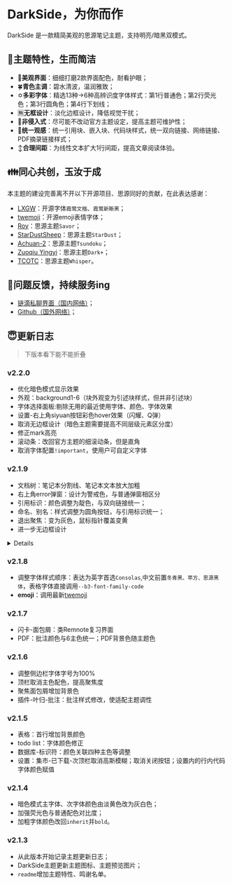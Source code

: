 # DarkSide，为你而作

DarkSide 是一款精简美观的思源笔记主题，支持明亮/暗黑双模式。

## 🥰主题特性，生而简洁
- 🎨**美观界面**：细细打磨2款界面配色，耐看护眼；
- 🍀**青色主调**：碧水清波，温润雅致；
- ✡**多彩字体**：精选13种→6种高辨识度字体样式：第1行普通色；第2行荧光色；第3行圆角色；第4行下划线；
- 🈚**无框设计**：淡化边框设计，降低视觉干扰；
- 🧵**非侵入式**：尽可能不改动官方主题设定，提高主题可维护性；
- 🔗**统一观感**：统一引用块、嵌入块、代码块样式，统一双向链接、网络链接、PDF摘录链接样式；
- ↕**合理间距**：为线性文本扩大1行间距，提高文章阅读体验。

## 👪同心共创，玉汝于成
本主题的建设完善离不开以下开源项目、思源同好的贡献，在此表达感谢：
- [LXGW](https://github.com/lxgw)：开源字体`霞鹜文楷`、`霞鹜新晰黑`；
- [twemoji](https://app.unpkg.com/twemoji-colr-font@15.0.3)：开源emoji表情字体；
- [Roy](https://github.com/royc01)：思源主题`Savor`；
- [StarDustSheep](https://github.com/StarDustSheep)：思源主题`StarDust`；
- [Achuan-2](https://github.com/Achuan-2)：思源主题`Tsundoku`；
- [Zuoqiu Yingyi](https://github.com/Zuoqiu-Yingyi)：思源主题`Dark+`；
- [TCOTC](https://github.com/TCOTC/Whisper)：思源主题`Whisper`。

## 🤔问题反馈，持续服务ing
- [链滴私聊界面（国内网络）](https://ld246.com/chats/PiChou)；
- [Github（国外网络）](https://github.com/pureTrue/siyuan-theme-darkside/issues)；


## 😇更新日志
> 下版本看下能不能折叠
### v2.2.0
* 优化暗色模式显示效果
* 外观：background1-6（块外观变为引述块样式，但并非引述块）
* 字体选择面板:剔除无用的最近使用字体、颜色、字体效果
* 设置-右上角siyuan按钮彩色hover效果（闪耀、Q弹）
* 取消无边框设计（暗色主题需要提高不同层级元素区分度）
* 修正mark高亮
* 滚动条：改回官方主题的细滚动条，但是直角
* 取消字体配置`!important`，使用户可自定义字体

### v2.1.9
* 文档树：笔记本分割线、笔记本文本放大加粗
* 右上角error弹窗：设计为警戒色，与普通弹窗相区分
* 引用标识：颜色调整为靛色，与双向链接统一；
* 命名、别名：样式调整为圆角按钮，与引用标识统一；
* 退出聚焦：变为灰色，鼠标指针覆盖变黄
* 进一步无边框设计


<details>

### <summary>v2.1.9</summary>

* 文档树：笔记本分割线、笔记本文本放大加粗
* 右上角error弹窗：设计为警戒色，与普通弹窗相区分
* 引用标识：颜色调整为靛色，与双向链接统一；
* 命名、别名：样式调整为圆角按钮，与引用标识统一；
* 退出聚焦：变为灰色，鼠标指针覆盖变黄
* 进一步无边框设计

</details>

### v2.1.8
* 调整字体样式顺序：表达为英字首选`Consolas`,中文前置`冬青黑、苹方、思源黑体`，表格字体直接调用`--b3-font-family-code`
* **emoji**：调用最新[twemoji](https://app.unpkg.com/twemoji-colr-font@15.0.3)

### v2.1.7
* 闪卡-面包屑：类Remnote复习界面
* PDF：批注颜色与6主色统一；PDF背景色随主题色

### v2.1.6
* 调整侧边栏字体字号为100%
* 顶栏取消主色配色，提高聚焦度
* 聚焦面包屑增加背景色
* 插件-叶归-批注：批注样式修改，使适配主题调性

### v2.1.5
* 表格：首行增加背景颜色
* todo list：字体颜色修正
* 数据库-标识符：颜色关联四种主色等调整
* 设置：集市-已下载-次顶栏取消高斯模糊；取消关闭按钮；设置内的行内代码字体颜色赋值

### v2.1.4
- 暗色模式主字体、次字体颜色由淡黄色改为灰白色；
- 加强荧光色与普通配色对比度；
- 加粗字体颜色改回`inherit`并`bold`。

### v2.1.3
- 从此版本开始记录主题更新日志；
- DarkSide主题更新主题图标、主题预览图片；
- `readme`增加主题特性、鸣谢名单。
